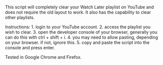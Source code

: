This script will completely clear your Watch Later playlist on YouTube and does not require the old layout to work. It also has the capability to clear other playlists.

Instructions:
    1. login to your YouTube account.
    2. access the playlist you wish to clear.
    3. open the developer console of your browser, generally you can do this with ctrl + shift + i.
    4. you may need to allow pasting, depending on your browser. if not, ignore this.
    5. copy and paste the script into the console and press enter.

Tested in Google Chrome and Firefox.